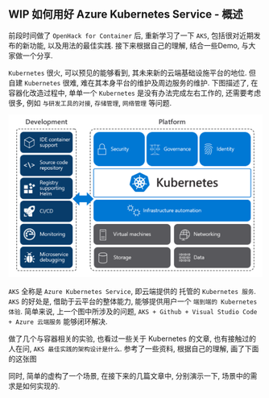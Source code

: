 
## WIP 如何用好 Azure Kubernetes Service - 概述

前段时间做了 `OpenHack for Container` 后, 重新学习了一下 `AKS`, 包括很对近期发布的新功能, 以及用法的最佳实践. 接下来根据自己的理解, 结合一些Demo, 与大家做一个分享.

`Kubernetes` 很火, 可以预见的能够看到, 其未来新的云端基础设施平台的地位. 但自建 `Kubernetes` 很难, 难在其本身平台的维护及周边服务的维护. 下图描述了, 在容器化改造过程中, 单单一个 `Kubernetes` 是没有办法完成左右工作的, 还需要考虑很多, 例如 `与研发工具的对接`, `存储管理`, `网络管理` 等问题.

![image](./images/200905/090501.png)

`AKS` 全称是 `Azure Kubernetes Service`, 即云端提供的 托管的 `Kubernetes 服务`. `AKS` 的好处是, 借助于云平台的整体能力, 能够提供用户一个 `端到端的 Kubernetes 体验`. 简单来说, 上一个图中所涉及的问题, `AKS + Github + Visual Studio Code + Azure 云端服务` 能够闭环解决.

做了几个与容器相关的实验, 也看过一些关于 Kubernetes 的文章, 也有接触过的人在问, `AKS 最佳实践的架构设计是什么`. 参考了一些资料, 根据自己的理解, 画了下面的这张图

同时, 简单的虚构了一个场景, 在接下来的几篇文章中, 分别演示一下, 场景中的需求是如何实现的. 